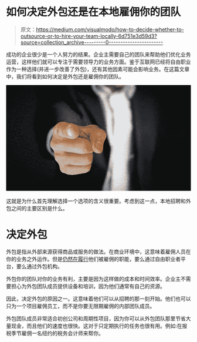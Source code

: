 # 如何决定外包还是在本地雇佣你的团队

> 原文：<https://medium.com/visualmodo/how-to-decide-whether-to-outsource-or-to-hire-your-team-locally-6d751e3d59d3?source=collection_archive---------0----------------------->

成功的企业很少是一个人努力的结果。企业主需要自己的团队来帮助他们优化业务运营，这样他们就可以专注于需要领导力的业务方面。鉴于互联网已经将自由职业作为一种选择(并进一步改善了外包)，还有其他因素可能会影响业务。在这篇文章中，我们将看到如何决定是外包还是雇佣你的团队。

![](img/66931b9c7095f50f1f827fa83e7ac0a4.png)

这就是为什么首先理解选择一个选项的含义很重要。考虑到这一点，本地招聘和外包之间的主要区别是什么。

# 决定外包

外包是指从外部来源获得商品或服务的做法。在商业环境中，这意味着雇佣人员在你的业务之外运作。但是[仍然在履行](https://visualmodo.com/how-to-outsource-frontend-development/)他们被雇佣的职能，要么通过自由职业者平台，要么通过外包机构。

外包你的团队对你的业务有利，主要是因为这样做的成本和时间效率。企业主不需要担心为外包团队成员提供设备和培训，因为他们通常有自己的资源。

因此，决定外包的原因之一。这意味着他们可以从招聘的那一刻开始。他们也可以只为一个项目雇佣员工，而不是你要无限期雇佣的内部团队成员。

外包团队成员非常适合初创公司和周期性项目，因为你可以从外包团队那里节省大量现金，而且他们的速度也很快。这对于只定期执行的任务也很有用。例如:在报税季节雇佣一名纽约的税务会计师来帮你。